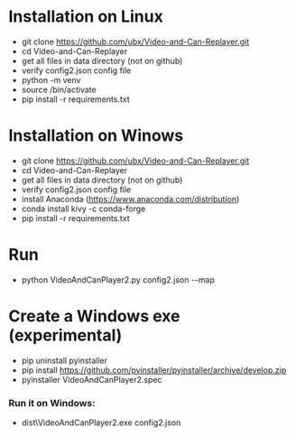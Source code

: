 # Installation on Linux
* git clone https://github.com/ubx/Video-and-Can-Replayer.git
* cd Video-and-Can-Replayer
* get all files in data directory (not on github)
* verify config2.json config file
* python -m venv <environment>
* source <environment>/bin/activate
* pip install -r requirements.txt 

# Installation on Winows
* git clone https://github.com/ubx/Video-and-Can-Replayer.git
* cd Video-and-Can-Replayer
* get all files in data directory (not on github)
* verify config2.json config file
* install Anaconda (https://www.anaconda.com/distribution)
* conda install kivy -c conda-forge
* pip install -r requirements.txt 

# Run
* python VideoAndCanPlayer2.py config2.json --map

# Create a Windows exe (experimental)
* pip uninstall pyinstaller
* pip install https://github.com/pyinstaller/pyinstaller/archive/develop.zip
* pyinstaller VideoAndCanPlayer2.spec
### Run it on Windows:
* dist\VideoAndCanPlayer2.exe config2.json
  